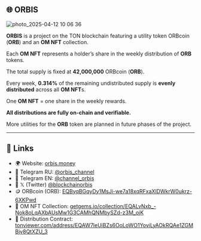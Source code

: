 ## 🌐 ORBIS

![photo_2025-04-12 10 06 36](https://github.com/user-attachments/assets/bfd1e987-986d-4746-9802-67f2623b31e6)

**ORBIS** is a project on the TON blockchain featuring a utility token ORBcoin (**ORB**) and an **OM NFT** collection.

Each **OM NFT** represents a holder’s share in the weekly distribution of **ORB** tokens.

The total supply is fixed at **42,000,000** ORBcoin (**ORB**).

Every week, **0.314%** of the remaining undistributed supply is **evenly distributed** across all **OM NFT**s.

One **OM NFT** = one share in the weekly rewards.

**All distributions are fully on-chain and verifiable.**

More utilities for the **ORB** token are planned in future phases of the project.

---

## 🔗 Links

- 🌍 Website: [orbis.money](https://orbis.money)  
- 💬 Telegram RU: [@orbis_channel](https://t.me/orbis_channel)
- 💬 Telegram EN: [@channel_orbis](https://t.me/channel_orbis)
- 🔗 𝕏 (Twitter) [@blockchainorbis](https://x.com/blockchainorbis)
- 🪙 ORBcoin (ORB): [EQByqBGqyDy1MsJi-we7a18xqRFxaXlDWkrW0ukrz-6XKPwd](https://tonviewer.com/EQByqBGqyDy1MsJi-we7a18xqRFxaXlDWkrW0ukrz-6XKPwd)  
- 🎨 OM NFT Collection: [getgems.io/collection/EQALvNxb_-Nok8oLqAXbAUsMw1G3CAMhQNMbySZd-z3M_ojK](https://getgems.io/collection/EQALvNxb_-Nok8oLqAXbAUsMw1G3CAMhQNMbySZd-z3M_ojK)  
- 📜 Distribution Contract: [tonviewer.com/address/EQAW7leUiBZs6OoLoWO1YoviLyAOkRQAe1ZGMBjv8QtXZU_3](https://tonviewer.com/address/EQAW7leUiBZs6OoLoWO1YoviLyAOkRQAe1ZGMBjv8QtXZU_3)
